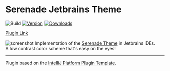 # Serenade Jetbrains Theme

![Build](https://github.com/zeke8402/intellij_serenade/workflows/Build/badge.svg)
[![Version](https://img.shields.io/jetbrains/plugin/v/16227.svg)](https://plugins.jetbrains.com/plugin/16227)
[![Downloads](https://img.shields.io/jetbrains/plugin/d/16227.svg)](https://plugins.jetbrains.com/plugin/16227)

[Plugin Link](https://plugins.jetbrains.com/plugin/16227-serenade-theme)

<!-- Plugin description -->
![screenshot](https://plugins.jetbrains.com/files/16227/screenshot_3eeb32b5-bafe-4e4b-98ef-c1502006ed68)
Implementation of the [Serenade Theme](https://github.com/b4skyx/serenade) in Jetbrains IDEs.  
A low contrast color scheme that's easy on the eyes!
<!-- Plugin description end -->

---
Plugin based on the [IntelliJ Platform Plugin Template][template].  

[template]: https://github.com/JetBrains/intellij-platform-plugin-template
